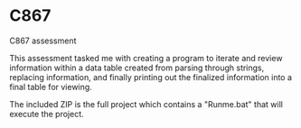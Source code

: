 # C867
C867 assessment

This assessment tasked me with creating a program to iterate and review information within a data table created from parsing through strings, replacing information, and finally printing out the finalized information into a final table for viewing. 

The included ZIP is the full project which contains a "Runme.bat" that will execute the project.
